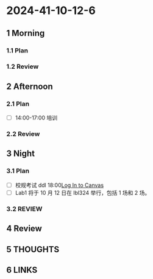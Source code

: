 # 2024-41-10-12-6

## 1 Morning

### 1.1 Plan

### 1.2 Review

## 2 Afternoon

### 2.1 Plan

- [ ] 14:00-17:00 培训

### 2.2 Review

## 3 Night

### 3.1 Plan

- [ ] 校规考试 ddl 18:00[Log In to Canvas](https://jicanvas.com/courses/124/discussion_topics/14285)
- [ ] Lab1 将于 10 月 12 日在 lbl324 举行，包括 1 场和 2 场。

### 3.2 REVIEW

## 4 Review

## 5 THOUGHTS

## 6 LINKS
